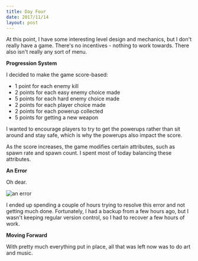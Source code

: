 ```yaml
---
title: Day Four
date: 2017/11/14
layout: post
---
```


At this point, I have some interesting level design and mechanics, but I don't really have a game. There's no incentives - nothing to work towards. There also isn't really any sort of menu.

**Progression System**

I decided to make the game score-based:

- 1 point for each enemy kill
- 2 points for each easy enemy choice made
- 5 points for each hard enemy choice made
- 2 points for each player choice made
- 2 points for each powerup collected
- 5 points for getting a new weapon

I wanted to encourage players to try to get the powerups rather than sit around and stay safe, which is why the powerups also impact the score.

As the score increases, the game modifies certain attributes, such as spawn rate and spawn count. I spent most of today balancing these attributes.

**An Error**

Oh dear.

![an error](/asset/img/failure.png)

I ended up spending a couple of hours trying to resolve this error and not getting much done. Fortunately, I had a backup from a few hours ago, but I wasn't keeping regular version control, so I had to recover a few hours of work.

**Moving Forward**

With pretty much everything put in place, all that was left now was to do art and music.